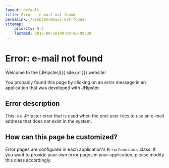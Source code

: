 ```yaml
---
layout: default
title: Error - e-mail not found
permalink: /problem/email-not-found/
sitemap:
    priority: 0.7
    lastmod: 2017-09-10T00:00:00-00:00
---
```


# <i class="fa fa-warning"></i> Error: e-mail not found

Welcome to the [JHipster]({{ site.url }}) website!

You probably found this page by clicking on an error message in an application that was developed with JHipster.

## Error description

This is a JHipster error that is used when the end-user tries to use an e-mail address that does not exist in the system.

## How can this page be customized?

Error pages are configured in each application's `ErrorConstants` class. If you want to provide your own error pages in your application, please modify this class accordingly.

<br><br><br><br><br><br><br><br><br><br><br><br><br>
